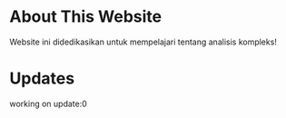 # About This Website

Website ini didedikasikan untuk mempelajari tentang analisis kompleks!

# Updates
working on update:0